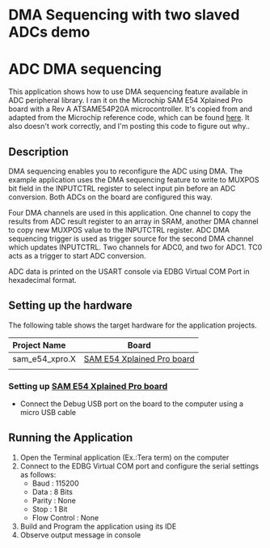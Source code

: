 # DMA Sequencing with two slaved ADCs demo

# ADC DMA sequencing

This application shows how to use DMA sequencing feature available in ADC peripheral library.  I ran it on the Microchip SAM E54 Xplained Pro board with a Rev A ATSAME54P20A microcontroller.  It's copied from and adapted from the Microchip reference code, which can be found [here](https://github.com/Microchip-MPLAB-Harmony/csp_apps_sam_d5x_e5x).  It also doesn't work correctly, and I'm posting this code to figure out why..

## Description

DMA sequencing enables you to reconfigure the ADC using DMA. The example application uses the DMA sequencing feature to write to MUXPOS bit field in the INPUTCTRL register to select input pin before an ADC conversion.  Both ADCs on the board are configured this way.

Four DMA channels are used in this application. One channel to copy the results from ADC result register to an array in SRAM, another DMA channel to copy new MUXPOS value to the INPUTCTRL register. ADC DMA sequencing trigger is used as trigger source for the second DMA channel which updates INPUTCTRL. Two channels for ADC0, and two for ADC1.  TC0 acts as a trigger to start ADC conversion.

ADC data is printed on the USART console via EDBG Virtual COM Port in hexadecimal format.

## Setting up the hardware

The following table shows the target hardware for the application projects.

| Project Name| Board|
|:---------|:---------:|
| sam_e54_xpro.X    | [SAM E54 Xplained Pro board](https://www.microchip.com/developmenttools/ProductDetails/atsame54-xpro)|
|||

### Setting up  [SAM E54 Xplained Pro board](https://www.microchip.com/developmenttools/ProductDetails/atsame54-xpro)

- Connect the Debug USB port on the board to the computer using a micro USB cable

## Running the Application

1. Open the Terminal application (Ex.:Tera term) on the computer
2. Connect to the EDBG Virtual COM port and configure the serial settings as follows:
    - Baud : 115200
    - Data : 8 Bits
    - Parity : None
    - Stop : 1 Bit
    - Flow Control : None
3. Build and Program the application using its IDE
4. Observe output message in console 
